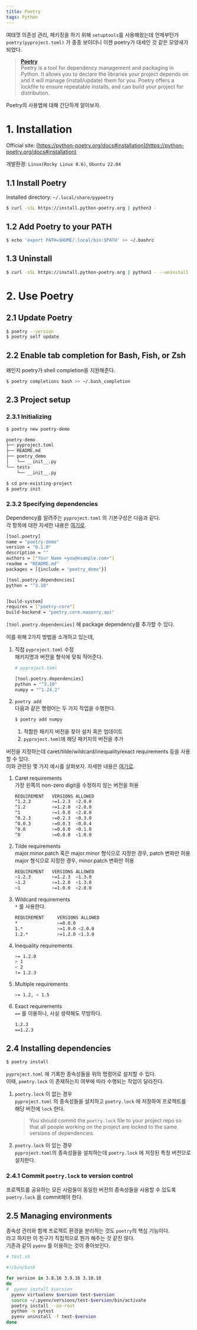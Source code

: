 ```yaml
---
title: Poetry
tags: Python
---
```


<!--more-->

여태껏 의존성 관리, 패키징을 하기 위해 `setuptools`를 사용해왔는데 언제부턴가 `poetry(pyproject.toml)` 가 종종 보이더니 이젠 poetry가 대세인 것 같은 모양새가 되었다.

> **[Poetry](https://python-poetry.org/docs)** \
> Poetry is a tool for dependency management and packaging in Python. It allows you to declare the libraries your project depends on and it will manage (install/update) them for you. Poetry offers a lockfile to ensure repeatable installs, and can build your project for distribution.

Poetry의 사용법에 대해 간단하게 알아보자.


# 1. Installation
Official site: [https://python-poetry.org/docs#installation](https://python-poetry.org/docs#installation)

개발환경: `Linux(Rocky Linux 8.6)`, `Ubuntu 22.04`

## 1.1 Install Poetry
Installed directory: `~/.local/share/pypoetry`

```bash
$ curl -sSL https://install.python-poetry.org | python3 -
```

## 1.2 Add Poetry to your PATH
```bash
$ echo 'export PATH=$HOME/.local/bin:$PATH' >> ~/.bashrc
```

## 1.3 Uninstall
```bash
$ curl -sSL https://install.python-poetry.org | python3 - --uninstall
```


# 2. Use Poetry
## 2.1 Update Poetry
```bash
$ poetry --version
$ poetry self update
```

## 2.2 Enable tab completion for Bash, Fish, or Zsh
왜인지 poetry가 shell completion을 지원해준다.

```bash
$ poetry completions bash >> ~/.bash_completion
```

## 2.3 Project setup
### 2.3.1 Initializing
```bash
$ poetry new poetry-demo
```

```bash
poetry-demo
├── pyproject.toml
├── README.md
├── poetry_demo
│   └── __init__.py
└── tests
    └── __init__.py
```

```bash
$ cd pre-existing-project
$ poetry init
```

### 2.3.2 Specifying dependencies
Dependency를 알려주는 `pyproject.toml` 의 기본구성은 다음과 같다. \
각 항목에 대한 자세한 내용은 [여기로](https://python-poetry.org/docs/pyproject/).

```bash
[tool.poetry]
name = "poetry-demo"
version = "0.1.0"
description = ""
authors = ["Your Name <you@example.com>"]
readme = "README.md"
packages = [{include = "poetry_demo"}]

[tool.poetry.dependencies]
python = "^3.10"


[build-system]
requires = ["poetry-core"]
build-backend = "poetry.core.masonry.api"
```

`[tool.poetry.dependencies]` 에 package dependency를 추가할 수 있다.

이를 위해 2가지 방법을 소개하고 있는데,

1. 직접 `pyproject.toml` 수정 \
패키지명과 버전을 형식에 맞춰 적어준다.
    ```bash
    # pyproject.toml

    [tool.poetry.dependencies]
    python = "^3.10"
    numpy = "^1.24.2"
    ```

2. `poetry add` \
다음과 같은 명령어는 두 가지 작업을 수행한다.

    ```bash
    $ poetry add numpy
    ```

    1. 적합한 패키지 버전을 찾아 설치 혹은 업데이트
    2. `pyproject.toml`에 해당 패키지의 버전을 추가

버전을 지정하는데 caret/tilde/wildcard/inequality/exact requirements 등을 사용할 수 있다. \
이와 관련된 몇 가지 예시를 살펴보자. 자세한 내용은 [여기로](https://python-poetry.org/docs/dependency-specification/).

1. Caret requirements \
가장 왼쪽의 non-zero digit을 수정하지 않는 버전을 허용
    ```bash
    REQUIREMENT   VERSIONS ALLOWED
    ^1.2.3        >=1.2.3  <2.0.0
    ^1.2          >=1.2.0  <2.0.0
    ^1            >=1.0.0  <2.0.0
    ^0.2.3        >=0.2.3  <0.3.0
    ^0.0.3        >=0.0.3  <0.0.4
    ^0.0          >=0.0.0  <0.1.0
    ^0            >=0.0.0  <1.0.0
    ```
2. Tilde requirements \
    major.minor.patch 혹은 major.minor 형식으로 지정한 경우, patch 변화만 허용 \
    major 형식으로 지정한 경우, minor.patch 변화만 허용

    ```bash
    REQUIREMENT   VERSIONS ALLOWED
    ~1.2.3        >=1.2.3  <1.3.0
    ~1.2          >=1.2.0  <1.3.0
    ~1            >=1.0.0  <2.0.0
    ```
3. Wildcard requirements \
`*` 를 사용한다.
    ```bash
    REQUIREMENT	    VERSIONS ALLOWED
    *	            >=0.0.0
    1.*	            >=1.0.0 <2.0.0
    1.2.*	        >=1.2.0 <1.3.0
    ```
4. Inequality requirements
    ```bash
    >= 1.2.0
    > 1
    < 2
    != 1.2.3
    ```
5. Multiple requirements
    ```bash
    >= 1.2, < 1.5
    ```
6. Exact requirements \
    `==` 를 이용하나, 사실 생략해도 무방하다.
    ```bash
    1.2.3
    ==1.2.3
    ```

## 2.4 Installing dependencies
```bash
$ poetry install
```

`pyproject.toml` 에 기록한 종속성들을 위의 명령어로 설치할 수 있다. \
이때, `poetry.lock` 이 존재하는지 여부에 따라 수행되는 작업이 달라진다.

1. `poetry.lock` 이 없는 경우 \
`pyproject.toml` 의 종속성들을 설치하고 `poetry.lock` 에 저장하여 프로젝트를 해당 버전에 `lock` 한다.
    > You should commit the `poetry.lock` file to your project repo so that all people working on the project are locked to the same versions of dependencies.
2. `poetry.lock` 이 있는 경우 \
`pyproject.toml`의 종속성들을 설치하는데 `poetry.lock` 에 저장된 특정 버전으로 설치한다.

### 2.4.1 Commit `poetry.lock` to version control
프로젝트를 공유하는 모든 사람들이 동일한 버전의 종속성들을 사용할 수 있도록 `poetry.lock` 을 commit해야 한다.

## 2.5 Managing environments
종속성 관리와 함께 프로젝트 환경을 분리하는 것도 `poetry`의 핵심 기능이다. \
라고 하지만 이 친구가 직접적으로 뭔가 해주는 것 같진 않다. \
기존과 같이 `pyenv` 를 이용하는 것이 좋아보인다.

```bash
# test.sh

#!/bin/bash

for version in 3.8.16 3.9.16 3.10.10
do
#  pyenv install $version
  pyenv virtualenv $version test-$version
  source ~/.pyenv/versions/test-$version/bin/activate
  poetry install --no-root
  python -m pytest
  pyenv uninstall -f test-$version
done
```
